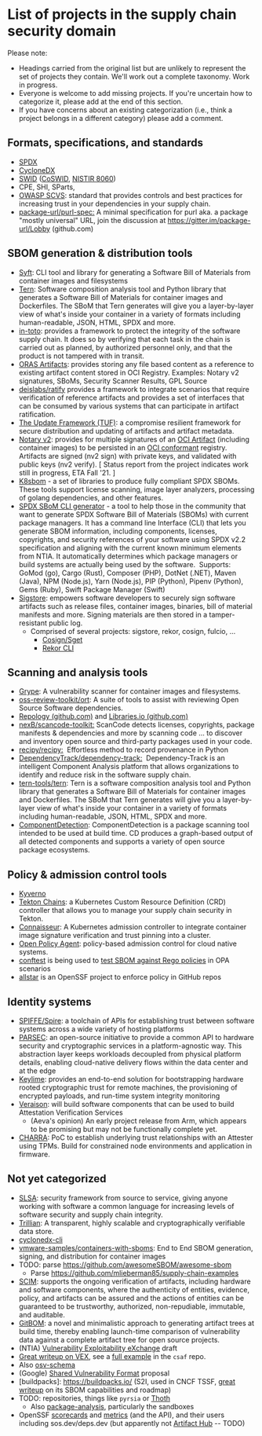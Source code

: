 # List of projects in the supply chain security domain

Please note:

* Headings carried from the original list but are unlikely to represent the set of projects they contain. We'll work out a complete taxonomy. Work in progress.
* Everyone is welcome to add missing projects. If you're uncertain how to categorize it, please add at the end of this section.
* If you have concerns about an existing categorization (i.e., think a project belongs in a different category) please add a comment.

## Formats, specifications, and standards

-   [SPDX](https://spdx.dev/specifications/)
-   [CycloneDX](https://github.com/CycloneDX/)
-   [SWID](https://standards.iso.org/iso-iec/19770/-2/2015-current/schema.xsd) ([CoSWID](https://www.ietf.org/archive/id/draft-ietf-sacm-coswid-18.html), [NISTIR 8060](https://doi.org/10.6028/NIST.IR.8060))
-   CPE, SHI, SParts,
-   [OWASP SCVS](https://owasp.org/www-project-software-component-verification-standard/): standard that provides controls and best practices for increasing trust in your dependencies in your supply chain.
-   [package-url/purl-spec:](https://github.com/package-url/purl-spec) A minimal specification for purl aka. a package "mostly universal" URL, join the discussion at https://gitter.im/package-url/Lobby (github.com)

## SBOM generation & distribution tools

-   [Syft](https://github.com/anchore/syft): CLI tool and library for generating a Software Bill of Materials from container images and filesystems
-   [Tern](https://github.com/tern-tools/tern): Software composition analysis tool and Python library that generates a Software Bill of Materials for container images and Dockerfiles. The SBoM that Tern generates will give you a layer-by-layer view of what's inside your container in a variety of formats including human-readable, JSON, HTML, SPDX and more. 
-   [in-toto](https://in-toto.io/): provides a framework to protect the integrity of the software supply chain. It does so by verifying that each task in the chain is carried out as planned, by authorized personnel only, and that the product is not tampered with in transit.
-   [ORAS Artifacts](https://github.com/oras-project/artifacts-spec/): provides storing any file based content as a reference to existing artifact content stored in OCI Registry. Examples: Notary v2 signatures, SBoMs, Security Scanner Results, GPL Source
- [deislabs/ratify](https://github.com/deislabs/ratify) provides a framework to integrate scenarios that require verification of reference artifacts and provides a set of interfaces that can be consumed by various systems that can participate in artifact ratification.
-   [The Update Framework (TUF)](https://theupdateframework.io/): a compromise resilient framework for secure distribution and updating of artifacts and artifact metadata.
-   [Notary v2](https://github.com/notaryproject/notaryproject#notary-v2-overview): provides for multiple signatures of an [OCI Artifact](https://github.com/opencontainers/artifacts) (including container images) to be persisted in an [OCI conformant](https://github.com/opencontainers/oci-conformance) registry. Artifacts are signed (nv2 sign) with private keys, and validated with public keys (nv2 verify). [ Status report from the project indicates work still in progress, ETA Fall '21\. ]
-   [K8sbom](https://github.com/kubernetes/release/blob/master/docs/bom/create-a-bill-of-materials.md) - a set of libraries to produce fully compliant SPDX SBOMs. These tools support license scanning, image layer analyzers, processing of golang dependencies, and other features. 
-   [SPDX SBoM CLI generator](https://github.com/spdx/spdx-sbom-generator) - a tool to help those in the community that want to generate SPDX Software Bill of Materials (SBOMs) with current package managers. It has a command line Interface (CLI) that lets you generate SBOM information, including components, licenses, copyrights, and security references of your software using SPDX v2.2 specification and aligning with the current known minimum elements from NTIA. It automatically determines which package managers or build systems are actually being used by the software.  Supports: GoMod (go), Cargo (Rust), Composer (PHP), DotNet (.NET), Maven (Java), NPM (Node.js), Yarn (Node.js), PIP (Python), Pipenv (Python), Gems (Ruby), Swift Package Manager (Swift)
-   [Sigstore](https://sigstore.dev/what_is_sigstore/): empowers software developers to securely sign software artifacts such as release files, container images, binaries, bill of material manifests and more. Signing materials are then stored in a tamper-resistant public log.
    -   Comprised of several projects: sigstore, rekor, cosign, fulcio, ...
        - [Cosign/Sget](https://github.com/sigstore/cosign)
        - [Rekor CLI](https://github.com/sigstore/rekor)

## Scanning and analysis tools

-   [Grype](https://github.com/anchore/grype): A vulnerability scanner for container images and filesystems.
-   [oss-review-toolkit/ort](https://github.com/oss-review-toolkit/ort): A suite of tools to assist with reviewing Open Source Software dependencies.
-   [Repology (github.com)](https://github.com/repology) and [Libraries.io (github.com)](https://github.com/librariesio)
-   [nexB/scancode-toolkit:](https://github.com/nexB/scancode-toolkit) ScanCode detects licenses, copyrights, package manifests & dependencies and more by scanning code ... to discover and inventory open source and third-party packages used in your code.
-   [recipy/recipy:](https://github.com/recipy/recipy)  Effortless method to record provenance in Python 
-   [DependencyTrack/dependency-track:](https://github.com/DependencyTrack/dependency-track)  Dependency-Track is an intelligent Component Analysis platform that allows organizations to identify and reduce risk in the software supply chain. 
-   [tern-tools/tern](https://github.com/tern-tools/tern): Tern is a software composition analysis tool and Python library that generates a Software Bill of Materials for container images and Dockerfiles. The SBoM that Tern generates will give you a layer-by-layer view of what's inside your container in a variety of formats including human-readable, JSON, HTML, SPDX and more.
-   [ComponentDetection](https://github.com/microsoft/component-detection): ComponentDetection is a package scanning tool intended to be used at build time. CD produces a graph-based output of all detected components and supports a variety of open source package ecosystems.

## Policy & admission control tools

- [Kyverno](https://kyverno.io/)
-   [Tekton Chains](https://github.com/tektoncd/chains): a Kubernetes Custom Resource Definition (CRD) controller that allows you to manage your supply chain security in Tekton.
-   [Connaisseur](https://sse-secure-systems.github.io/connaisseur/v2.0.0/): A Kubernetes admission controller to integrate container image signature verification and trust pinning into a cluster.
-   [Open Policy Agent](https://www.openpolicyagent.org/): policy-based admission control for cloud native systems.
- [conftest](https://github.com/open-policy-agent/conftest) is being used to [test SBOM against Rego policies](https://twitter.com/developerguyba/status/1466006915054542850?s=12) in OPA scenarios
- [allstar](https://github.com/ossf/allstar) is an OpenSSF project to enforce policy in GitHub repos

## Identity systems

-   [SPIFFE/Spire](https://github.com/spiffe/spire): a toolchain of APIs for establishing trust between software systems across a wide variety of hosting platforms
-   [PARSEC](https://github.com/parallaxsecond/parsec): an open-source initiative to provide a common API to hardware security and cryptographic services in a platform-agnostic way. This abstraction layer keeps workloads decoupled from physical platform details, enabling cloud-native delivery flows within the data center and at the edge
-   [Keylime](https://github.com/keylime/keylime): provides an end-to-end solution for bootstrapping hardware rooted cryptographic trust for remote machines, the provisioning of encrypted payloads, and run-time system integrity monitoring
-   [Veraison](https://github.com/veraison/veraison): will build software components that can be used to build Attestation Verification Services
    -   (Aeva's opinion) An early project release from Arm, which appears to be promising but may not be functionally complete yet.
-   [CHARRA](https://github.com/Fraunhofer-SIT/charra): PoC to establish underlying trust relationships with an Attester using TPMs. Build for constrained node environments and application in firmware.

## Not yet categorized

- [SLSA](https://github.com/slsa-framework/slsa): security framework from source to service, giving anyone working with software a common language for increasing levels of software security and supply chain integrity.
- [Trillian](https://github.com/google/trillian): A transparent, highly scalable and cryptographically verifiable data store. 
- [cyclonedx-cli](https://github.com/CycloneDX/cyclonedx-cli)
- [vmware-samples/containers-with-sboms](https://github.com/vmware-samples/containers-with-sboms): End to End SBOM generation, signing, and distribution for container images
- TODO: parse https://github.com/awesomeSBOM/awesome-sbom
    - Parse https://github.com/mlieberman85/supply-chain-examples 
-   [SCIM](https://github.com/microsoft/scim): supports the ongoing verification of artifacts, including hardware and software components, where the authenticity of entities, evidence, policy, and artifacts can be assured and the actions of entities can be guaranteed to be trustworthy, authorized, non-repudiable, immutable, and auditable. 
-   [GitBOM](https://hackmd.io/@aeva/draft-gitbom-spec): a novel and minimalistic approach to generating artifact trees at build time, thereby enabling launch-time comparison of vulnerability data against a complete artifact tree for open source projects.
-   (NTIA) [Vulnerability Exploitability eXchange](https://docs.google.com/document/d/1sylBGNooKtf220RHQn1I8pZRmqXZQADDQ_TOABrKTpA/edit#heading=h.ss425olznxo) draft
  - [Great writeup on VEX](https://zt.dev/posts/what-is-vex/), see a [full example](https://github.com/oasis-tcs/csaf/blob/master/csaf_2.0/examples/csaf/CVE-2018-0171-modified.json) in the `csaf` repo.
  - Also [osv-schema](https://github.com/ossf/osv-schema)
-   (Google) [Shared Vulnerability Format](https://docs.google.com/document/d/1sylBGNooKtf220RHQn1I8pZRmqXZQADDQ_TOABrKTpA/edit#heading=h.ss425olznxo) proposal
- [buildpacks]: https://buildpacks.io/ (S2I, used in CNCF TSSF, [great writeup](https://zt.dev/posts/buildpacks-sbom-opportunities/) on its SBOM capabilities and roadmap)
- TODO: repositories, things like `pyrsia` or [Thoth](https://developers.redhat.com/articles/2021/12/21/prevent-python-dependency-confusion-attacks-thoth#dependency_management_in_python)
  - Also [package-analysis](https://github.com/ossf/package-analysis), particularly the sandboxes
- OpenSSF [scorecards](https://github.com/ossf/scorecard) and [metrics](https://metrics.openssf.org/) (and the API), and their users including sos.dev/deps.dev (but apparently not [Artifact Hub](https://artifacthub.io/) -- TODO)

